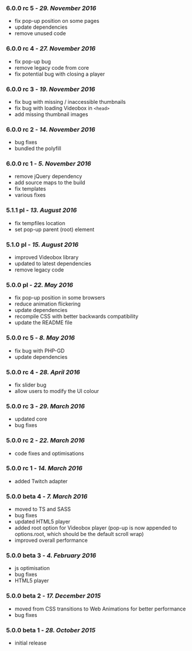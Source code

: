 ### 6.0.0 rc 5 - *29. November 2016*
  * fix pop-up position on some pages
  * update dependencies
  * remove unused code

### 6.0.0 rc 4 - *27. November 2016*
  * fix pop-up bug
  * remove legacy code from core
  * fix potential bug with closing a player

### 6.0.0 rc 3 - *19. November 2016*
  * fix bug with missing / inaccessible thumbnails
  * fix bug with loading Videobox in ```<head>```
  * add missing thumbnail images

### 6.0.0 rc 2 - *14. November 2016*
  * bug fixes
  * bundled the polyfill

### 6.0.0 rc 1 - *5. November 2016*
  * remove jQuery dependency
  * add source maps to the build
  * fix templates
  * various fixes

### 5.1.1 pl - *13. August 2016*
  * fix tempfiles location
  * set pop-up parent (root) element

### 5.1.0 pl - *15. August 2016*
  * improved Videobox library
  * updated to latest dependencies
  * remove legacy code

### 5.0.0 pl - *22. May 2016*
  * fix pop-up position in some browsers
  * reduce animation flickering
  * update dependencies
  * recompile CSS with better backwards compatibility
  * update the README file

### 5.0.0 rc 5 - *8. May 2016*
  * fix bug with PHP-GD
  * update dependencies

### 5.0.0 rc 4 - *28. April 2016*
  * fix slider bug
  * allow users to modify the UI colour

### 5.0.0 rc 3 - *29. March 2016*
  * updated core
  * bug fixes

### 5.0.0 rc 2 - *22. March 2016*
  * code fixes and optimisations

### 5.0.0 rc 1 - *14. March 2016*
  * added Twitch adapter

### 5.0.0 beta 4 - *7. March 2016*
  * moved to TS and SASS
  * bug fixes
  * updated HTML5 player
  * added root option for Videobox player (pop-up is now appended to options.root, which should be the default scroll wrap)
  * improved overall performance

### 5.0.0 beta 3 - *4. February 2016*
  * js optimisation
  * bug fixes
  * HTML5 player

### 5.0.0 beta 2 - *17. December 2015*
  * moved from CSS transitions to Web Animations for better performance
  * bug fixes

### 5.0.0 beta 1 - *28. October 2015*
  * initial release

